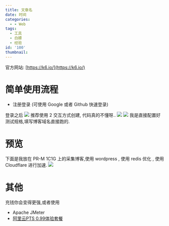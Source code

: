 ```yaml
---
title: 文章名
date: 时间
categories:
  - - Web
tags:
  - 工具
  - 白嫖
  - 经验
id: '100'
thumbnail:
---
```



官方网站: [https://k6.io/](https://k6.io/)

# 简单使用流程

*   注册登录 (可使用 Google 或者 Github 快速登录)

登录之后 ![](https://cdn.uzz5.com/imgs/2021/03/02/1G2l2aUn.webp) 推荐使用 2 交互方式创建, 代码真的不懂呀.. ![](https://cdn.uzz5.com/imgs/2021/03/02/fAbYFswq.webp) ![](https://cdn.uzz5.com/imgs/2021/03/02/z8P0Q3FW.webp) 我是直接配置好测试规格,填写博客域名直接跑的.

# 预览

下面是我放在 PR-M 1C1G 上的采集博客,使用 wordpress , 使用 redis 优化 , 使用 Cloudflare 进行加速. ![](https://cdn.uzz5.com/imgs/2021/03/02/QWvvEqij.webp)

# 其他

充钱你会变得更强,或者使用

*   Apache JMeter
*   [阿里云PTS 0.99体验套餐](https://www.aliyun.com/product/pts?source=5176.11533457&userCode=64b1eibz)